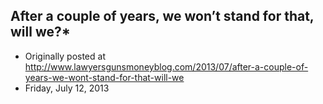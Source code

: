 ## After a couple of years, we won’t stand for that, will we?*

 * Originally posted at http://www.lawyersgunsmoneyblog.com/2013/07/after-a-couple-of-years-we-wont-stand-for-that-will-we
 * Friday, July 12, 2013




